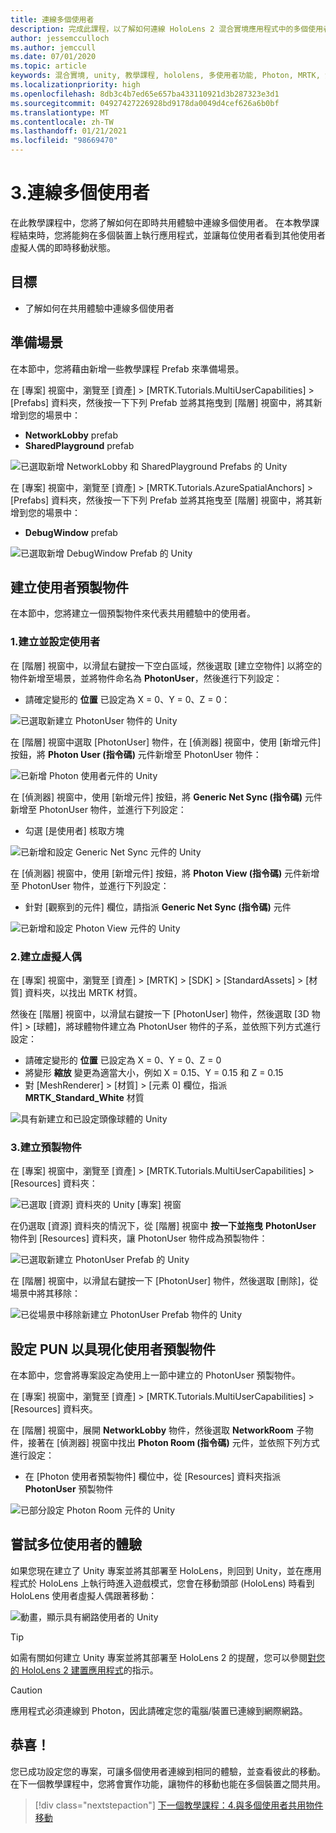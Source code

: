 ```yaml
---
title: 連線多個使用者
description: 完成此課程，以了解如何連線 HoloLens 2 混合實境應用程式中的多個使用者。
author: jessemcculloch
ms.author: jemccull
ms.date: 07/01/2020
ms.topic: article
keywords: 混合實境, unity, 教學課程, hololens, 多使用者功能, Photon, MRTK, 混合實境工具組, UWP, Azure 空間錨點
ms.localizationpriority: high
ms.openlocfilehash: 8db3c4b7ed65e657ba433110921d3b287323e3d1
ms.sourcegitcommit: 04927427226928bd9178da0049d4cef626a6b0bf
ms.translationtype: MT
ms.contentlocale: zh-TW
ms.lasthandoff: 01/21/2021
ms.locfileid: "98669470"
---
```

# <a name="3-connecting-multiple-users"></a>3.連線多個使用者

在此教學課程中，您將了解如何在即時共用體驗中連線多個使用者。 在本教學課程結束時，您將能夠在多個裝置上執行應用程式，並讓每位使用者看到其他使用者虛擬人偶的即時移動狀態。

## <a name="objectives"></a>目標

* 了解如何在共用體驗中連線多個使用者

## <a name="preparing-the-scene"></a>準備場景

在本節中，您將藉由新增一些教學課程 Prefab 來準備場景。

在 [專案] 視窗中，瀏覽至 [資產]  >  [MRTK.Tutorials.MultiUserCapabilities]  >  [Prefabs] 資料夾，然後按一下下列 Prefab 並將其拖曳到 [階層] 視窗中，將其新增到您的場景中：

* **NetworkLobby** prefab
* **SharedPlayground** prefab

![已選取新增 NetworkLobby 和 SharedPlayground Prefabs 的 Unity](images/mr-learning-sharing/sharing-03-section1-step1-1.png)

在 [專案] 視窗中，瀏覽至 [資產] > [MRTK.Tutorials.AzureSpatialAnchors] > [Prefabs] 資料夾，然後按一下下列 Prefab 並將其拖曳至 [階層] 視窗中，將其新增到您的場景中：

* **DebugWindow** prefab

![已選取新增 DebugWindow Prefab 的 Unity](images/mr-learning-sharing/sharing-03-section1-step1-2.png)

## <a name="creating-the-user-prefab"></a>建立使用者預製物件

在本節中，您將建立一個預製物件來代表共用體驗中的使用者。

### <a name="1-create-and-configure-the-user"></a>1.建立並設定使用者

在 [階層] 視窗中，以滑鼠右鍵按一下空白區域，然後選取 [建立空物件] 以將空的物件新增至場景，並將物件命名為 **PhotonUser**，然後進行下列設定：

* 請確定變形的 **位置** 已設定為 X = 0、Y = 0、Z = 0：

![已選取新建立 PhotonUser 物件的 Unity](images/mr-learning-sharing/sharing-03-section2-step1-1.png)

在 [階層] 視窗中選取 [PhotonUser] 物件，在 [偵測器] 視窗中，使用 [新增元件] 按鈕，將 **Photon User (指令碼)** 元件新增至 PhotonUser 物件：

![已新增 Photon 使用者元件的 Unity](images/mr-learning-sharing/sharing-03-section2-step1-2.png)

在 [偵測器] 視窗中，使用 [新增元件] 按鈕，將 **Generic Net Sync (指令碼)** 元件新增至 PhotonUser 物件，並進行下列設定：

* 勾選 [是使用者] 核取方塊

![已新增和設定 Generic Net Sync 元件的 Unity](images/mr-learning-sharing/sharing-03-section2-step1-3.png)

在 [偵測器] 視窗中，使用 [新增元件] 按鈕，將 **Photon View (指令碼)** 元件新增至 PhotonUser 物件，並進行下列設定：

* 針對 [觀察到的元件] 欄位，請指派 **Generic Net Sync (指令碼)** 元件

![已新增和設定 Photon View 元件的 Unity](images/mr-learning-sharing/sharing-03-section2-step1-4.png)

### <a name="2-create-the-avatar"></a>2.建立虛擬人偶

在 [專案] 視窗中，瀏覽至 [資產]  >  [MRTK]  >  [SDK]  >  [StandardAssets]  >  [材質] 資料夾，以找出 MRTK 材質。

然後在 [階層] 視窗中，以滑鼠右鍵按一下 [PhotonUser] 物件，然後選取 [3D 物件]  >  [球體]，將球體物件建立為 PhotonUser 物件的子系，並依照下列方式進行設定：

* 請確定變形的 **位置** 已設定為 X = 0、Y = 0、Z = 0
* 將變形 **縮放** 變更為適當大小，例如 X = 0.15、Y = 0.15 和 Z = 0.15
* 對 [MeshRenderer] > [材質] > [元素 0] 欄位，指派 **MRTK_Standard_White** 材質

![具有新建立和已設定頭像球體的 Unity](images/mr-learning-sharing/sharing-03-section2-step2-1.png)

### <a name="3-create-the-prefab"></a>3.建立預製物件

在 [專案] 視窗中，瀏覽至 [資產] > [MRTK.Tutorials.MultiUserCapabilities] > [Resources] 資料夾：

![已選取 [資源] 資料夾的 Unity [專案] 視窗](images/mr-learning-sharing/sharing-03-section2-step3-1.png)

在仍選取 [資源] 資料夾的情況下，從 [階層] 視窗中 **按一下並拖曳** **PhotonUser** 物件到 [Resources] 資料夾，讓 PhotonUser 物件成為預製物件：

![已選取新建立 PhotonUser Prefab 的 Unity](images/mr-learning-sharing/sharing-03-section2-step3-2.png)

在 [階層] 視窗中，以滑鼠右鍵按一下 [PhotonUser] 物件，然後選取 [刪除]，從場景中將其移除：

![已從場景中移除新建立 PhotonUser Prefab 物件的 Unity](images/mr-learning-sharing/sharing-03-section2-step3-3.png)

## <a name="configuring-pun-to-instantiate-the-user-prefab"></a>設定 PUN 以具現化使用者預製物件

在本節中，您會將專案設定為使用上一節中建立的 PhotonUser 預製物件。

在 [專案] 視窗中，瀏覽至 [資產] > [MRTK.Tutorials.MultiUserCapabilities] > [Resources] 資料夾。

在 [階層] 視窗中，展開 **NetworkLobby** 物件，然後選取 **NetworkRoom** 子物件，接著在 [偵測器] 視窗中找出 **Photon Room (指令碼)** 元件，並依照下列方式進行設定：

* 在 [Photon 使用者預製物件] 欄位中，從 [Resources] 資料夾指派 **PhotonUser** 預製物件

![已部分設定 Photon Room 元件的 Unity](images/mr-learning-sharing/sharing-03-section3-step1-1.png)

## <a name="trying-the-experience-with-multiple-users"></a>嘗試多位使用者的體驗

如果您現在建立了 Unity 專案並將其部署至 HoloLens，則回到 Unity，並在應用程式於 HoloLens 上執行時進入遊戲模式，您會在移動頭部 (HoloLens) 時看到 HoloLens 使用者虛擬人偶跟著移動：

![動畫，顯示具有網路使用者的 Unity](images/mr-learning-sharing/sharing-03-section4-step1-1.gif)

> [!TIP]
> 如需有關如何建立 Unity 專案並將其部署至 HoloLens 2 的提醒，您可以參閱[對您的 HoloLens 2 建置應用程式](mr-learning-base-02.md#building-your-application-to-your-hololens-2)的指示。

> [!CAUTION]
> 應用程式必須連線到 Photon，因此請確定您的電腦/裝置已連線到網際網路。

## <a name="congratulations"></a>恭喜！

您已成功設定您的專案，可讓多個使用者連線到相同的體驗，並查看彼此的移動。 在下一個教學課程中，您將會實作功能，讓物件的移動也能在多個裝置之間共用。

> [!div class="nextstepaction"]
> [下一個教學課程：4.與多個使用者共用物件移動](mr-learning-sharing-04.md)
